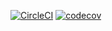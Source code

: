 [![CircleCI](https://circleci.com/gh/TopDogIRE/PetAdoption.svg?style=svg)](https://app.circleci.com/pipelines/github/TopDogIRE/PetAdoption)
[![codecov](https://codecov.io/gh/TopDogIRE/PetAdoption/branch/master/graph/badge.svg?token=2RKQCT6FJH)](https://codecov.io/gh/TopDogIRE/PetAdoption)
